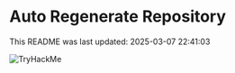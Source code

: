 # Auto Regenerate Repository

This README was last updated: 2025-03-07 22:41:03

 ![TryHackMe](https://tryhackme.com/badge/533634)